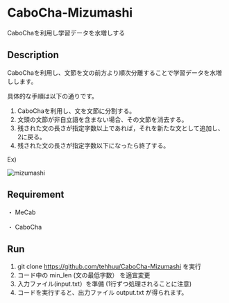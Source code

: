 # CaboCha-Mizumashi
CaboChaを利用し学習データを水増しする

## Description

CaboChaを利用し、文節を文の前方より順次分離することで学習データを水増しします。

具体的な手順は以下の通りです。

1. CaboChaを利用し、文を文節に分割する。
1. 文頭の文節が非自立語を含まない場合、その文節を消去する。
1. 残された文の長さが指定字数以上であれば，それを新たな文として追加し、2に戻る。
1. 残された文の長さが指定字数以下になったら終了する。

Ex)

![mizumashi](https://user-images.githubusercontent.com/48121881/78457267-eaf80d00-76e3-11ea-970c-3d954f3f8406.png)


## Requirement

・ MeCab

・ CaboCha

## Run

1. git clone https://github.com/tehhuu/CaboCha-Mizumashi を実行
1. コード中の min_len (文の最低字数） を適宜変更
1. 入力ファイル(input.txt）を準備 (1行ずつ処理されることに注意)
1. コードを実行すると、出力ファイル output.txt が得られます。
